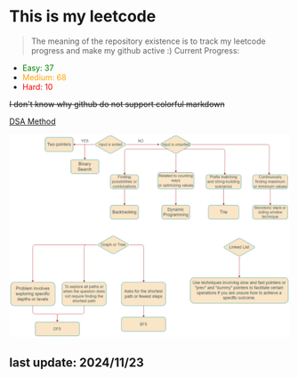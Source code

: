 # This is my leetcode

>The meaning of the repository existence is to track my leetcode progress and make my github active :)
Current Progress:
- <span style="color:green">Easy: 37</span>
- <span style="color:orange">Medium: 68</span>
- <span style="color:red">Hard: 10</span>

~~I don't know why github do not support colorful markdown~~

[DSA Method](https://leetcode.com/problems/split-a-string-into-the-max-number-of-unique-substrings/editorial/#overview)

![DSA Road Map](./imgs/DSA_road_map.png)

## last update: 2024/11/23